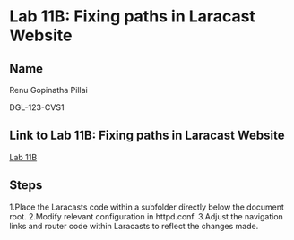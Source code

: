 # Lab 11B: Fixing paths in Laracast Website

## Name
Renu Gopinatha Pillai

DGL-123-CVS1


## Link to Lab 11B: Fixing paths in Laracast Website


[Lab 11B](https://github.com/Pillairenu/laracast)

## Steps

1.Place the Laracasts code within a subfolder directly below the document root.
2.Modify relevant configuration in httpd.conf.
3.Adjust the navigation links and router code within Laracasts to reflect the changes made.
